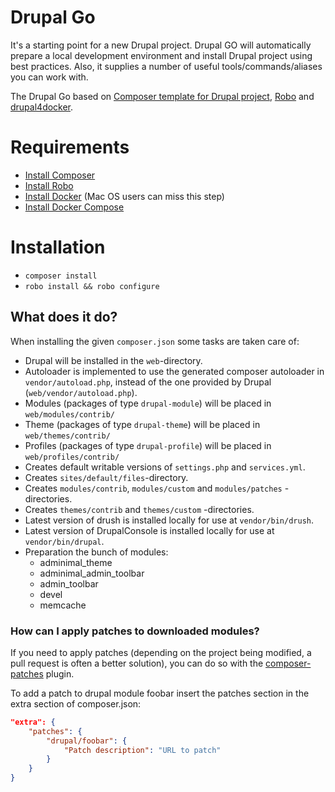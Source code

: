 # Drupal Go

It's a starting point for a new Drupal project. Drupal GO will automatically prepare a local development environment and install Drupal project using best practices. Also, it supplies a number of useful tools/commands/aliases you can work with.

The Drupal Go based on [Composer template for Drupal project](https://github.com/drupal-composer/drupal-project), [Robo](https://robo.li) and [drupal4docker](https://github.com/wodby/docker4drupal).

# Requirements
* [Install Composer](https://getcomposer.org/doc/00-intro.md#installation-linux-unix-osx)
* [Install Robo](https://github.com/consolidation/Robo#installing)
* [Install Docker](https://docs.docker.com/install/linux/docker-ce/ubuntu/) (Mac OS users can miss this step)
* [Install Docker Compose](https://docs.docker.com/compose/install/)

# Installation
* `composer install`
* `robo install && robo configure`

## What does it do?

When installing the given `composer.json` some tasks are taken care of:

* Drupal will be installed in the `web`-directory.
* Autoloader is implemented to use the generated composer autoloader in `vendor/autoload.php`,
  instead of the one provided by Drupal (`web/vendor/autoload.php`).
* Modules (packages of type `drupal-module`) will be placed in `web/modules/contrib/`
* Theme (packages of type `drupal-theme`) will be placed in `web/themes/contrib/`
* Profiles (packages of type `drupal-profile`) will be placed in `web/profiles/contrib/`
* Creates default writable versions of `settings.php` and `services.yml`.
* Creates `sites/default/files`-directory.
* Creates `modules/contrib`, `modules/custom` and `modules/patches` -directories.
* Creates `themes/contrib` and `themes/custom` -directories.
* Latest version of drush is installed locally for use at `vendor/bin/drush`.
* Latest version of DrupalConsole is installed locally for use at `vendor/bin/drupal`.
* Preparation the bunch of modules:
  - adminimal_theme 
  - adminimal_admin_toolbar
  - admin_toolbar
  - devel
  - memcache

### How can I apply patches to downloaded modules?

If you need to apply patches (depending on the project being modified, a pull 
request is often a better solution), you can do so with the 
[composer-patches](https://github.com/cweagans/composer-patches) plugin.

To add a patch to drupal module foobar insert the patches section in the extra 
section of composer.json:
```json
"extra": {
    "patches": {
        "drupal/foobar": {
            "Patch description": "URL to patch"
        }
    }
}
```

  



